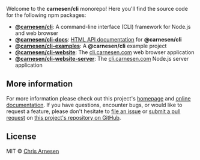 Welcome to the **carnesen/cli** monorepo! Here you'll find the source code for the following npm packages:
- [**@carnesen/cli**](main): A command-line interface (CLI) framework for Node.js and web browser
- [**@carnesen/cli-docs**](main): [HTML API documentation](https://cli.carnesen.com/docs) for **@carnesen/cli**
- [**@carnesen/cli-examples**](examples): A **@carnesen/cli** example project
- [**@carnesen/cli-website**](website): The [cli.carnesen.com](https://cli.carnesen.com) web browser application
- [**@carnesen/cli-website-server**](website-server): The [cli.carnesen.com](https://cli.carnesen.com) Node.js server application

## More information
For more information please check out this project's [homepage](https://cli.carnesen.com) and [online documentation](https://cli.carnesen.com/docs). If you have questions, encounter bugs, or would like to request a feature, please don't hesitate to [file an issue](https://github.com/carnesen/cli/issues/new) or [submit a pull request](https://github.com/carnesen/cli/compare) on [this project's repository on GitHub](https://github.com/carnesen/cli).

## License
MIT © [Chris Arnesen](https://www.carnesen.com)
